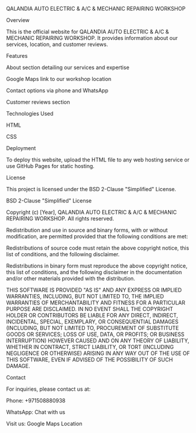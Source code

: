 QALANDIA AUTO ELECTRIC & A/C & MECHANIC REPAIRING WORKSHOP

Overview

This is the official website for QALANDIA AUTO ELECTRIC & A/C & MECHANIC REPAIRING WORKSHOP. It provides information about our services, location, and customer reviews.

Features

About section detailing our services and expertise

Google Maps link to our workshop location

Contact options via phone and WhatsApp

Customer reviews section

Technologies Used

HTML

CSS

Deployment

To deploy this website, upload the HTML file to any web hosting service or use GitHub Pages for static hosting.

License

This project is licensed under the BSD 2-Clause "Simplified" License.

BSD 2-Clause "Simplified" License

Copyright (c) [Year], QALANDIA AUTO ELECTRIC & A/C & MECHANIC REPAIRING WORKSHOP. All rights reserved.

Redistribution and use in source and binary forms, with or without modification, are permitted provided that the following conditions are met:

Redistributions of source code must retain the above copyright notice, this list of conditions, and the following disclaimer.

Redistributions in binary form must reproduce the above copyright notice, this list of conditions, and the following disclaimer in the documentation and/or other materials provided with the distribution.

THIS SOFTWARE IS PROVIDED "AS IS" AND ANY EXPRESS OR IMPLIED WARRANTIES, INCLUDING, BUT NOT LIMITED TO, THE IMPLIED WARRANTIES OF MERCHANTABILITY AND FITNESS FOR A PARTICULAR PURPOSE ARE DISCLAIMED. IN NO EVENT SHALL THE COPYRIGHT HOLDER OR CONTRIBUTORS BE LIABLE FOR ANY DIRECT, INDIRECT, INCIDENTAL, SPECIAL, EXEMPLARY, OR CONSEQUENTIAL DAMAGES (INCLUDING, BUT NOT LIMITED TO, PROCUREMENT OF SUBSTITUTE GOODS OR SERVICES; LOSS OF USE, DATA, OR PROFITS; OR BUSINESS INTERRUPTION) HOWEVER CAUSED AND ON ANY THEORY OF LIABILITY, WHETHER IN CONTRACT, STRICT LIABILITY, OR TORT (INCLUDING NEGLIGENCE OR OTHERWISE) ARISING IN ANY WAY OUT OF THE USE OF THIS SOFTWARE, EVEN IF ADVISED OF THE POSSIBILITY OF SUCH DAMAGE.

Contact

For inquiries, please contact us at:

Phone: +971508880938

WhatsApp: Chat with us

Visit us: Google Maps Location


